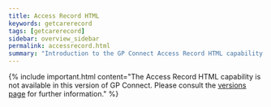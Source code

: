 ```yaml
---
title: Access Record HTML
keywords: getcarerecord
tags: [getcarerecord]
sidebar: overview_sidebar
permalink: accessrecord.html
summary: "Introduction to the GP Connect Access Record HTML capability."
---
```


{% include important.html content="The Access Record HTML capability is not available in this version of GP Connect. Please consult the [versions page](versions.html) for further information." %}
